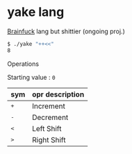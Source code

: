 # yake lang
[Brainfuck](https://en.wikipedia.org/wiki/Brainfuck) lang but shittier (ongoing proj.)

```zsh
$ ./yake "++<<"
8
```

Operations

Starting value : `0`

|sym|opr description|
|---|---|
|<kbd>+</kbd>|Increment|
|<kbd>-</kbd>|Decrement|
|<kbd><</kbd>|Left Shift|
|<kbd>></kbd>|Right Shift|
